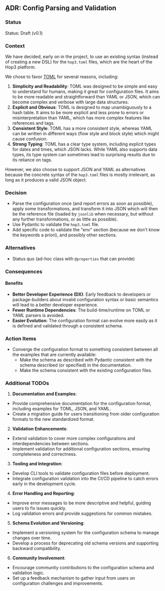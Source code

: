 ## ADR: Config Parsing and Validation

### Status

Status: Draft (v0.1)

### Context

We have decided, early on in the project, to use an existing syntax (instead of creating a new DSL) for the `hop3.toml` files, which are the heart of the Hop3 platform.

We chose to favor [TOML](https://toml.io/en/) for several reasons, including:

1. **Simplicity and Readability**: TOML was designed to be simple and easy to understand for humans, making it great for configuration files. It aims to be more readable and straightforward than YAML or JSON, which can become complex and verbose with large data structures.
2. **Explicit and Obvious**: TOML is designed to map unambiguously to a hash table. It aims to be more explicit and less prone to errors or misinterpretation than YAML, which has more complex features like references and tags.
3. **Consistent Style**: TOML has a more consistent style, whereas YAML can be written in different ways (flow style and block style) which might cause confusion.
4. **Strong Typing**: TOML has a clear type system, including explicit types for dates and times, which JSON lacks. While YAML also supports data types, its type system can sometimes lead to surprising results due to its reliance on tags.

However, we also choose to support JSON and YAML as alternatives because the concrete syntax of the `hop3.toml` files is mostly irrelevant, as long as it produces a valid JSON object.

### Decision

- Parse the configuration once (and report errors as soon as possible), apply some transformations, and transform it into JSON which will then be the reference file (loaded by `jsonlib` when necessary, but without any further transformations, or as little as possible).
- Use Pydantic to validate the `hop3.toml` file.
- Add specific code to validate the "env" section (because we don't know the keywords a priori), and possibly other sections.

### Alternatives

- Status quo (ad-hoc class with `@properties` that can provide)

### Consequences

#### Benefits

- **Better Developer Experience (DX)**: Early feedback to developers or package-builders about invalid configuration syntax or basic semantics will lead to a better developer experience.
- **Fewer Runtime Dependencies**: The build-time/runtime on TOML or YAML parsers is avoided.
- **Easier Evolution**: The configuration format can evolve more easily as it is defined and validated through a consistent schema.

### Action Items

- Converge the configuration format to something consistent between all the examples that are currently available:
  - Make the schema as described with Pydantic consistent with the schema described (or specified) in the documentation.
  - Make the schema consistent with the existing configuration files.

### Additional TODOs

1. **Documentation and Examples**:
- Provide comprehensive documentation for the configuration format, including examples for TOML, JSON, and YAML.
- Create a migration guide for users transitioning from older configuration formats to the new standardized format.

2. **Validation Enhancements**:
- Extend validation to cover more complex configurations and interdependencies between sections.
- Implement validation for additional configuration sections, ensuring completeness and correctness.

3. **Tooling and Integration**:
- Develop CLI tools to validate configuration files before deployment.
- Integrate configuration validation into the CI/CD pipeline to catch errors early in the development cycle.

4. **Error Handling and Reporting**:
- Improve error messages to be more descriptive and helpful, guiding users to fix issues quickly.
- Log validation errors and provide suggestions for common mistakes.

5. **Schema Evolution and Versioning**:
- Implement a versioning system for the configuration schema to manage changes over time.
- Develop a process for deprecating old schema versions and supporting backward compatibility.

6. **Community Involvement**:
- Encourage community contributions to the configuration schema and validation logic.
- Set up a feedback mechanism to gather input from users on configuration challenges and improvements.

